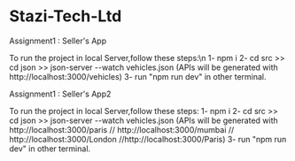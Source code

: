 # Stazi-Tech-Ltd

Assignment1 : Seller's App

To run the project in local Server,follow these steps:\n
1- npm i
2- cd src >> cd json >> json-server --watch vehicles.json (APIs will be generated with http://localhost:3000/vehicles)
3- run  "npm run dev" in other terminal.


Assignment1 : Seller's App2 

To run the project in local Server,follow these steps:
1- npm i
2- cd src >> cd json >> json-server --watch vehicles.json (APIs will be generated with http://localhost:3000/paris // http://localhost:3000/mumbai // http://localhost:3000/London //http://localhost:3000/Paris)
3- run  "npm run dev" in other terminal.





